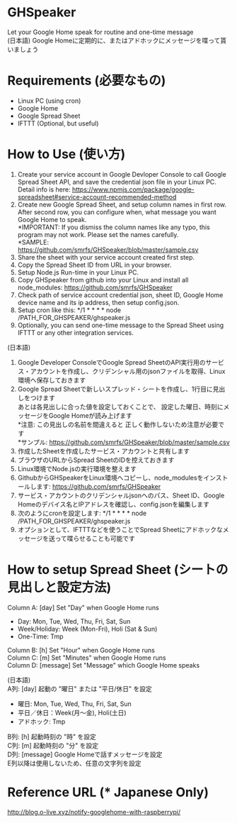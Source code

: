 # GHSpeaker

Let your Google Home speak for routine and one-time message<br>
(日本語) Google Homeに定期的に、またはアドホックにメッセージを喋って貰いましょう

# Requirements (必要なもの)

- Linux PC (using cron)
- Google Home
- Google Spread Sheet
- IFTTT (Optional, but useful)

# How to Use (使い方)

1. Create your service account in Google Devloper Console to call Google Spread Sheet API, and save the credential json file in your Linux PC. Detail info is here: https://www.npmjs.com/package/google-spreadsheet#service-account-recommended-method
2. Create new Google Spread Sheet, and setup column names in first row. After second row, you can configure when, what message you want Google Home to speak.<br>
*IMPORTANT: If you dismiss the column names like any typo, this program may not work. Please set the names carefully.<br>
*SAMPLE: https://github.com/smrfs/GHSpeaker/blob/master/sample.csv
3. Share the sheet with your service account created first step.
4. Copy the Spread Sheet ID from URL in your browser.
5. Setup Node.js Run-time in your Linux PC.
6. Copy GHSpeaker from github into your Linux and install all node_modules: https://github.com/smrfs/GHSpeaker
7. Check path of service account credential json, sheet ID, Google Home device name and its ip address, then setup config.json.
8. Setup cron like this: */1 * * * * node /PATH_FOR_GHSPEAKER/ghspeaker.js
9. Optionally, you can send one-time message to the Spread Sheet using IFTTT or any other integration services.

(日本語)
1. Google Developer ConsoleでGoogle Spread SheetのAPI実行用のサービス・アカウントを作成し、クリデンシャル用のjsonファイルを取得、Linux環境へ保存しておきます
2. Google Spread Sheetで新しいスプレッド・シートを作成し、1行目に見出しをつけます<br>
あとは各見出しに合った値を設定しておくことで、 設定した曜日、時刻にメッセージをGoogle Homeが読み上げます<br>
*注意: この見出しの名前を間違えると 正しく動作しないため注意が必要です<br>
*サンプル: https://github.com/smrfs/GHSpeaker/blob/master/sample.csv
3. 作成したSheetを作成したサービス・アカウントと共有します
4. ブラウザのURLからSpread SheetのIDを控えておきます
5. Linux環境でNode.jsの実行環境を整えます
6. GithubからGHSpeakerをLinux環境へコピーし、node_modulesをインストールします: https://github.com/smrfs/GHSpeaker
7. サービス・アカウントのクリデンシャルjsonへのパス、Sheet ID、Google Homeのデバイス名とIPアドレスを確認し、config.jsonを編集します
8. 次のようにcronを設定します: */1 * * * * node /PATH_FOR_GHSPEAKER/ghspeaker.js
9. オプションとして、IFTTTなどを使うことでSpread Sheetにアドホックなメッセージを送って喋らせることも可能です

# How to setup Spread Sheet (シートの見出しと設定方法)

Column A: [day] Set "Day" when Google Home runs<br>

- Day: Mon, Tue, Wed, Thu, Fri, Sat, Sun
- Week/Holiday: Week (Mon-Fri), Holi (Sat & Sun)
- One-Time: Tmp

Column B: [h] Set "Hour" when Google Home runs<br>
Column C: [m] Set "Minutes" when Google Home runs<br>
Column D: [message] Set "Message" which Google Home speaks<br>

(日本語)<br>
A列: [day] 起動の "曜日" または "平日/休日" を設定<br>

- 曜日: Mon, Tue, Wed, Thu, Fri, Sat, Sun
- 平日／休日：Week(月～金), Holi(土日)
- アドホック: Tmp

B列: [h] 起動時刻の "時" を設定<br>
C列: [m] 起動時刻の "分" を設定<br>
D列: [message] Google Homeで話すメッセージを設定<br>
E列以降は使用しないため、任意の文字列を設定

# Reference URL (* Japanese Only)

http://blog.o-live.xyz/notify-googlehome-with-raspberrypi/